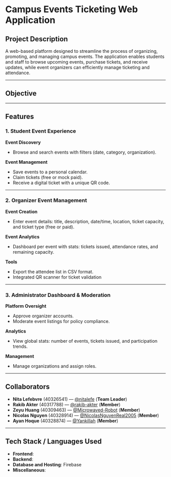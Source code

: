 # Campus Events Ticketing Web Application

## Project Description
A web-based platform designed to streamline the process of organizing, promoting, and managing campus events. The application enables students and staff to browse upcoming events, purchase tickets, and receive updates, while event organizers can efficiently manage ticketing and attendance.

---

## Objective

---

## Features

### 1. Student Event Experience
**Event Discovery**
- Browse and search events with filters (date, category, organization).

**Event Management**
- Save events to a personal calendar.
- Claim tickets (free or mock paid).
- Receive a digital ticket with a unique QR code.

---

### 2. Organizer Event Management
**Event Creation**
- Enter event details: title, description, date/time, location, ticket capacity, and ticket type (free or paid).

**Event Analytics**
- Dashboard per event with stats: tickets issued, attendance rates, and remaining capacity.

**Tools**
- Export the attendee list in CSV format.
- Integrated QR scanner for ticket validation 
---

### 3. Administrator Dashboard & Moderation
**Platform Oversight**
- Approve organizer accounts.
- Moderate event listings for policy compliance.

**Analytics**
- View global stats: number of events, tickets issued, and participation trends.

**Management**
- Manage organizations and assign roles.

---

## Collaborators
- **Nita Lefebvre** (40326541) — [@nitalefe](https://github.com/nitalefe) (**Team Leader**)
- **Rakib Akter** (40317788) — [@rakib-akter](https://github.com/rakib-akter) (**Member**)
- **Zeyu Huang** (40309463) — [@Microwaved-Robot](https://github.com/Microwaved-Robot) (**Member**)
- **Nicolas Nguyen** (40328914) — [@NicolasNguyenReal2005](https://github.com/NicolasNguyenReal2005) (**Member**)
- **Ayan Hoque** (40328874) — [@Yankillah](https://github.com/YanKillah) (**Member**)

---

## Tech Stack / Languages Used
- **Frontend**:
- **Backend**:
- **Database and Hosting**: Firebase
- **Miscellaneous**:  
